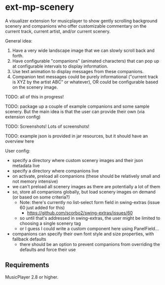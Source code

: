 # ext-mp-scenery

A visualizer extension for musicplayer to show gently scrolling background scenery and companions who offer
customizable commentary on the current track, current artist, and/or current scenery.

General idea:

1. Have a very wide landscape image that we can slowly scroll back and forth.
2. Have configurable "companions" (animated characters) that can pop up at configurable intervals to display information.
3. Use text animation to display messages from these companions.
4. Companion text messages could be purely informational ("current track is XYZ by the artist ABC" or whatever), OR could be configurable based on the scenery image.

TODO: all of this in progress!

TODO: package up a couple of example companions and some sample scenery. 
      But the main idea is that the user can provide their own (via extension config)

TODO: Screenshots! Lots of screenshots!

TODO: example json is provided in jar resources, but it should have an overview here

User config:

- specify a directory where custom scenery images and their json metadata live
- specify a directory where companions live
- on activate, preload all companions (these should be relatively small and not memory intensive)
- we can't preload all scenery images as there are potentially a lot of them
- so, store all companions globally, but load scenery images on demand (or based on some criteria?)
  - Note: there's currently no list-select form field in swing-extras (issue 60 just added for this)
    - https://github.com/scorbo2/swing-extras/issues/60
  - so until that's addressed in swing-extras, the user might be limited to choosing a single scenery tag
  - or I guess I could write a custom component here using PanelField...
- companions can specify their own font style and size properties, with fallback defaults
  - there should be an option to prevent companions from overriding the defaults and force their use

## Requirements

MusicPlayer 2.8 or higher.
